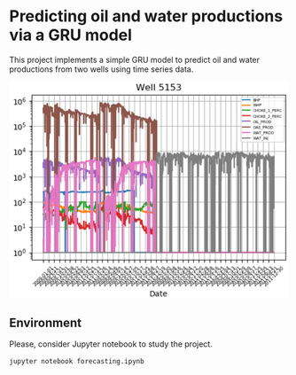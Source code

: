 # Predicting oil and water productions via a GRU model
This project implements a simple GRU model to predict oil and water productions from two wells
using time series data.

![app_figure](./readme/fig1.png)
 
## Environment
Please, consider Jupyter notebook to study the project.
```bash
jupyter notebook forecasting.ipynb
```
